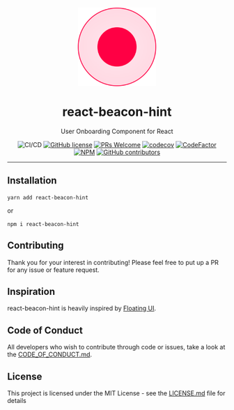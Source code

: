 <div align="center">
<p align="center">
    <img src="./images/beacon.svg" width="180" height="180"/>
</p>
<h1 align="center">react-beacon-hint</h1>
<p align="center">User Onboarding Component for React</p>

![CI/CD](https://github.com/moh3n9595/react-beacon-hint/actions/workflows/build.yml/badge.svg)
[![GitHub license](https://img.shields.io/badge/license-MIT-blue.svg)](https://github.com/moh3n9595/react-beacon-hint/blob/master/LICENSE)
[![PRs Welcome](https://img.shields.io/badge/PRs-welcome-orange.svg)](https://github.com/moh3n9595/react-beacon-hint/compare)
[![codecov](https://codecov.io/gh/moh3n9595/react-beacon-hint/branch/main/graph/badge.svg?token=4L1NNC592T)](https://codecov.io/gh/moh3n9595/react-beacon-hint) [![CodeFactor](https://www.codefactor.io/repository/github/moh3n9595/react-beacon-hint/badge)](https://www.codefactor.io/repository/github/moh3n9595/react-beacon-hint)
[![NPM](https://img.shields.io/npm/v/react-beacon-hint.svg)](https://www.npmjs.com/package/react-beacon-hint)
[![GitHub contributors](https://img.shields.io/github/contributors/moh3n9595/react-beacon-hint.svg)](https://GitHub.com/moh3n9595/react-beacon-hint/contributors/)

</div>
<hr />

## Installation

```
yarn add react-beacon-hint
```

or

```
npm i react-beacon-hint
```

## Contributing

Thank you for your interest in contributing! Please feel free to put up a PR for any issue or feature request.

## Inspiration

react-beacon-hint is heavily inspired by [Floating UI](https://floating-ui.com/).

<!-- ## Contributing

For help on setting up the repo locally, building, testing, and contributing
please see [CONTRIBUTING.md](https://github.com/moh3n9595/react-beacon-hint/blob/master/CONTRIBUTING.md). -->

## Code of Conduct

All developers who wish to contribute through code or issues, take a look at the
[CODE_OF_CONDUCT.md](https://github.com/moh3n9595/react-beacon-hint/blob/master/CODE_OF_CONDUCT.md).

## License

This project is licensed under the MIT License - see the [LICENSE.md](https://github.com/moh3n9595/react-beacon-hint/blob/master/LICENSE) file for details
